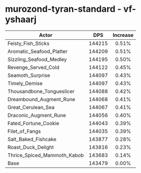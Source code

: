 # murozond-tyran-standard - vf-yshaarj
| Actor | DPS | Increase |
|---|:---:|:---:|
|Feisty_Fish_Sticks|144215|0.51%|
|Aromatic_Seafood_Platter|144209|0.51%|
|Sizzling_Seafood_Medley|144195|0.50%|
|Revenge_Served_Cold|144122|0.45%|
|Seamoth_Surprise|144097|0.43%|
|Timely_Demise|144097|0.43%|
|Thousandbone_Tongueslicer|144088|0.42%|
|Dreambound_Augment_Rune|144068|0.41%|
|Great_Cerulean_Sea|144067|0.41%|
|Draconic_Augment_Rune|144056|0.40%|
|Fated_Fortune_Cookie|144043|0.39%|
|Filet_of_Fangs|144035|0.39%|
|Salt_Baked_Fishcake|143877|0.28%|
|Roast_Duck_Delight|143816|0.23%|
|Thrice_Spiced_Mammoth_Kabob|143683|0.14%|
|Base|143479|0.00%|
